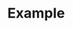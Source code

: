 # Example

<script setup>
import ElementUITheme from './.vitepress/components/element-ui-theme.vue'
</script>

<ElementUITheme />